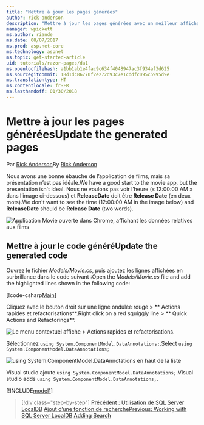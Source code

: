 ```yaml
---
title: "Mettre à jour les pages générées"
author: rick-anderson
description: "Mettre à jour les pages générées avec un meilleur affichage."
manager: wpickett
ms.author: riande
ms.date: 08/07/2017
ms.prod: asp.net-core
ms.technology: aspnet
ms.topic: get-started-article
uid: tutorials/razor-pages/da1
ms.openlocfilehash: a1bb1ab1e4fac9c634f4048947ac3f934af3d625
ms.sourcegitcommit: 18d1dc86770f2e272d93c7e1cddfc095c5995d9e
ms.translationtype: HT
ms.contentlocale: fr-FR
ms.lasthandoff: 01/30/2018
---
```

# <a name="update-the-generated-pages"></a><span data-ttu-id="3f4f5-103">Mettre à jour les pages générées</span><span class="sxs-lookup"><span data-stu-id="3f4f5-103">Update the generated pages</span></span>

<span data-ttu-id="3f4f5-104">Par [Rick Anderson](https://twitter.com/RickAndMSFT)</span><span class="sxs-lookup"><span data-stu-id="3f4f5-104">By [Rick Anderson](https://twitter.com/RickAndMSFT)</span></span>

<span data-ttu-id="3f4f5-105">Nous avons une bonne ébauche de l’application de films, mais sa présentation n’est pas idéale.</span><span class="sxs-lookup"><span data-stu-id="3f4f5-105">We have a good start to the movie app, but the presentation isn't ideal.</span></span> <span data-ttu-id="3f4f5-106">Nous ne voulons pas voir l’heure (« 12:00:00 AM » dans l’image ci-dessous) et **ReleaseDate** doit être **Release Date** (en deux mots).</span><span class="sxs-lookup"><span data-stu-id="3f4f5-106">We don't want to see the time (12:00:00 AM in the image below) and **ReleaseDate** should be **Release Date** (two words).</span></span>

![Application Movie ouverte dans Chrome, affichant les données relatives aux films](sql/_static/m55.png)

## <a name="update-the-generated-code"></a><span data-ttu-id="3f4f5-108">Mettre à jour le code généré</span><span class="sxs-lookup"><span data-stu-id="3f4f5-108">Update the generated code</span></span>

<span data-ttu-id="3f4f5-109">Ouvrez le fichier *Models/Movie.cs*, puis ajoutez les lignes affichées en surbrillance dans le code suivant :</span><span class="sxs-lookup"><span data-stu-id="3f4f5-109">Open the *Models/Movie.cs* file and add the highlighted lines shown in the following code:</span></span>

[!code-csharp[Main](razor-pages-start/sample/RazorPagesMovie/Models/MovieDate.cs?name=snippet_1&highlight=10-11)]

<span data-ttu-id="3f4f5-110">Cliquez avec le bouton droit sur une ligne ondulée rouge > ** Actions rapides et refactorisations**.</span><span class="sxs-lookup"><span data-stu-id="3f4f5-110">Right click on a red squiggly line > ** Quick Actions and Refactorings**.</span></span>

  ![Le menu contextuel affiche **> Actions rapides et refactorisations**.](da1/qa.png)

<span data-ttu-id="3f4f5-112">Sélectionnez `using System.ComponentModel.DataAnnotations;`.</span><span class="sxs-lookup"><span data-stu-id="3f4f5-112">Select `using System.ComponentModel.DataAnnotations;`</span></span>

  ![using System.ComponentModel.DataAnnotations en haut de la liste](da1/da.png)

  <span data-ttu-id="3f4f5-114">Visual studio ajoute `using System.ComponentModel.DataAnnotations;`.</span><span class="sxs-lookup"><span data-stu-id="3f4f5-114">Visual studio adds `using System.ComponentModel.DataAnnotations;`.</span></span>

[!INCLUDE[model1](../../includes/RP/da2.md)]

>[!div class="step-by-step"]
<span data-ttu-id="3f4f5-115">[Précédent : Utilisation de SQL Server LocalDB](xref:tutorials/razor-pages/sql)
[Ajout d’une fonction de recherche](xref:tutorials/razor-pages/search)</span><span class="sxs-lookup"><span data-stu-id="3f4f5-115">[Previous: Working with SQL Server LocalDB](xref:tutorials/razor-pages/sql)
[Adding Search](xref:tutorials/razor-pages/search)</span></span>
